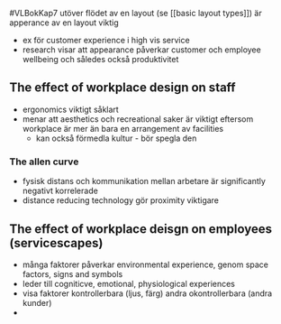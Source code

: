 #VLBokKap7
utöver flödet av en layout (se [[basic layout types]]) är apperance av en layout viktig
- ex för customer experience i high vis service
- research visar att appearance påverkar customer och employee wellbeing och således också produktivitet

## The effect of workplace design on staff
- ergonomics viktigt såklart
- menar att aesthetics och recreational saker är viktigt eftersom workplace är mer än bara en arrangement av facilities
	- kan också förmedla kultur - bör spegla den

### The allen curve
- fysisk distans och kommunikation mellan arbetare är significantly negativt korrelerade
- distance reducing technology gör proximity viktigare

## The effect of workplace deisgn on employees (servicescapes)
- många faktorer påverkar environmental experience, genom space factors, signs and symbols
- leder till cogniticve, emotional, physiological experiences
- visa faktorer kontrollerbara (ljus, färg) andra okontrollerbara (andra kunder)
- 
